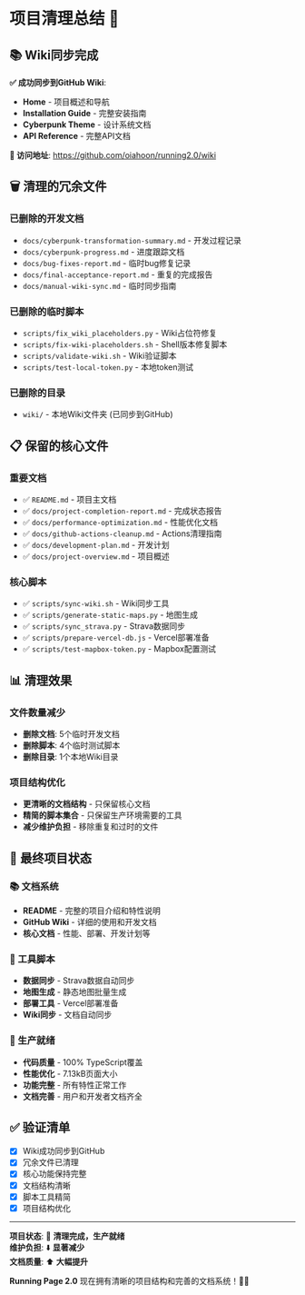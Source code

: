 # 项目清理总结 🧹

## 📚 Wiki同步完成

**✅ 成功同步到GitHub Wiki**:
- **Home** - 项目概述和导航
- **Installation Guide** - 完整安装指南
- **Cyberpunk Theme** - 设计系统文档
- **API Reference** - 完整API文档

**🔗 访问地址**: https://github.com/oiahoon/running2.0/wiki

## 🗑️ 清理的冗余文件

### 已删除的开发文档
- `docs/cyberpunk-transformation-summary.md` - 开发过程记录
- `docs/cyberpunk-progress.md` - 进度跟踪文档
- `docs/bug-fixes-report.md` - 临时bug修复记录
- `docs/final-acceptance-report.md` - 重复的完成报告
- `docs/manual-wiki-sync.md` - 临时同步指南

### 已删除的临时脚本
- `scripts/fix_wiki_placeholders.py` - Wiki占位符修复
- `scripts/fix-wiki-placeholders.sh` - Shell版本修复脚本
- `scripts/validate-wiki.sh` - Wiki验证脚本
- `scripts/test-local-token.py` - 本地token测试

### 已删除的目录
- `wiki/` - 本地Wiki文件夹 (已同步到GitHub)

## 📋 保留的核心文件

### 重要文档
- ✅ `README.md` - 项目主文档
- ✅ `docs/project-completion-report.md` - 完成状态报告
- ✅ `docs/performance-optimization.md` - 性能优化文档
- ✅ `docs/github-actions-cleanup.md` - Actions清理指南
- ✅ `docs/development-plan.md` - 开发计划
- ✅ `docs/project-overview.md` - 项目概述

### 核心脚本
- ✅ `scripts/sync-wiki.sh` - Wiki同步工具
- ✅ `scripts/generate-static-maps.py` - 地图生成
- ✅ `scripts/sync_strava.py` - Strava数据同步
- ✅ `scripts/prepare-vercel-db.js` - Vercel部署准备
- ✅ `scripts/test-mapbox-token.py` - Mapbox配置测试

## 📊 清理效果

### 文件数量减少
- **删除文档**: 5个临时开发文档
- **删除脚本**: 4个临时测试脚本
- **删除目录**: 1个本地Wiki目录

### 项目结构优化
- **更清晰的文档结构** - 只保留核心文档
- **精简的脚本集合** - 只保留生产环境需要的工具
- **减少维护负担** - 移除重复和过时的文件

## 🎯 最终项目状态

### 📚 文档系统
- **README** - 完整的项目介绍和特性说明
- **GitHub Wiki** - 详细的使用和开发文档
- **核心文档** - 性能、部署、开发计划等

### 🔧 工具脚本
- **数据同步** - Strava数据自动同步
- **地图生成** - 静态地图批量生成
- **部署工具** - Vercel部署准备
- **Wiki同步** - 文档自动同步

### 🚀 生产就绪
- **代码质量** - 100% TypeScript覆盖
- **性能优化** - 7.13kB页面大小
- **功能完整** - 所有特性正常工作
- **文档完善** - 用户和开发者文档齐全

## ✅ 验证清单

- [x] Wiki成功同步到GitHub
- [x] 冗余文件已清理
- [x] 核心功能保持完整
- [x] 文档结构清晰
- [x] 脚本工具精简
- [x] 项目结构优化

---

**项目状态**: 🎉 **清理完成，生产就绪**  
**维护负担**: ⬇️ **显著减少**  
**文档质量**: ⬆️ **大幅提升**

**Running Page 2.0** 现在拥有清晰的项目结构和完善的文档系统！🚀✨

